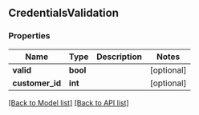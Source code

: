 ## CredentialsValidation

### Properties
Name | Type | Description | Notes
------------ | ------------- | ------------- | -------------
**valid** | **bool** |  | [optional] 
**customer_id** | **int** |  | [optional] 

[[Back to Model list]](#documentation-for-models) [[Back to API list]](#documentation-for-api-endpoints)


